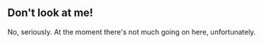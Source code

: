 Don't look at me!
-----------------------------------
No, seriously. At the moment there's not much going on here, unfortunately.